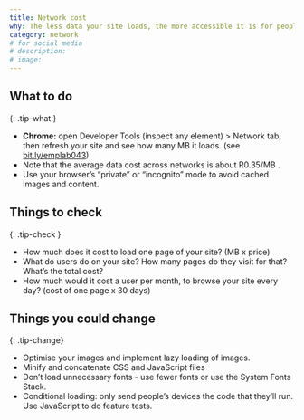 ```yaml
---
title: Network cost
why: The less data your site loads, the more accessible it is for people with data constraints. People with lower incomes buy data in smaller amounts, which is more expensive per MB.  70% of South Africans are living on less than R6,000 / month.
category: network
# for social media
# description:
# image:
---
```


## What to do
{: .tip-what }

- **Chrome:** open Developer Tools (inspect any element)  > Network tab, then refresh your site and see how many MB it loads. (see [bit.ly/emplab043](//bit.ly/emplab043))
- Note that the average data cost across networks is about R0.35/MB .
- Use your browser’s “private” or “incognito” mode to avoid cached images and content.

## Things to check
{: .tip-check }

- How much does it cost to load one page of your site? (MB x price)
- What do users do on your site? How many pages do they visit for that? What’s the total cost?
- How much would it cost a user per month, to browse your site every day? (cost of one page x 30 days)

## Things you could change
{: .tip-change}

- Optimise your images and implement lazy loading of images.
- Minify and concatenate CSS and JavaScript files
- Don’t load unnecessary fonts - use fewer fonts or use the System Fonts Stack.
- Conditional loading: only send people’s devices the code that they’ll run. Use JavaScript to do feature tests. 
